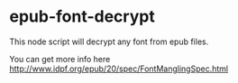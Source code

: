 # epub-font-decrypt

This node script will decrypt any font from epub files.

You can get more info here http://www.idpf.org/epub/20/spec/FontManglingSpec.html
